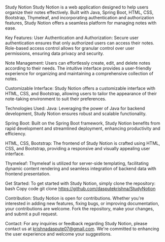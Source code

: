 Study Notion
Study Notion is a web application designed to help users organize their notes effectively. 
Built with Java, Spring Boot, HTML, CSS, Bootstrap, Thymeleaf, and incorporating authentication and authorization features,
Study Notion offers a seamless platform for managing notes with ease.

Key Features:
User Authentication and Authorization: Secure user authentication ensures that only authorized users can access their notes.
Role-based access control allows for granular control over user permissions, ensuring data privacy and security.

Note Management: Users can effortlessly create, edit, and delete notes according to their needs. 
The intuitive interface provides a user-friendly experience for organizing and maintaining a comprehensive collection of notes.

Customizable Interface: Study Notion offers a customizable interface with HTML, CSS, and Bootstrap, allowing users to tailor
the appearance of their note-taking environment to suit their preferences.

Technologies Used:
Java: Leveraging the power of Java for backend development, Study Notion ensures robust and scalable functionality.

Spring Boot: Built on the Spring Boot framework, Study Notion benefits from rapid development and streamlined deployment, enhancing productivity and efficiency.

HTML, CSS, Bootstrap: The frontend of Study Notion is crafted using HTML, CSS, and Bootstrap, providing a responsive and visually appealing user interface.

Thymeleaf: Thymeleaf is utilized for server-side templating, facilitating dynamic content rendering and seamless integration of backend data with frontend presentation.

Get Started:
To get started with Study Notion, simply clone the repository: bash Copy code git clone https://github.com/dasputekrishna/StudyNotion


Contribution:
Study Notion is open for contributions. Whether you're interested in adding new features, fixing bugs, or improving documentation, your contributions are welcome.
Fork the repository, make your changes, and submit a pull request.

Contact:
For any inquiries or feedback regarding Study Notion, please contact us at krishnadaspute07@gmail.com. 
We're committed to enhancing the user experience and welcome your suggestions.




